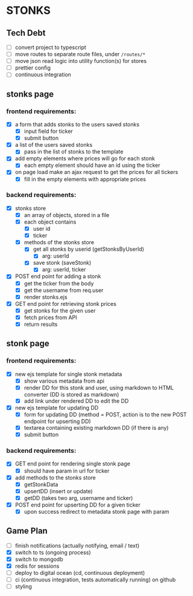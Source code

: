 # STONKS

## Tech Debt

- [ ] convert project to typescript
- [ ] move routes to separate route files, under `/routes/*`
- [ ] move json read logic into utility function(s) for stores
- [ ] prettier config
- [ ] continuous integration

## stonks page

### frontend requirements:

- [x] a form that adds stonks to the users saved stonks
  - [x] input field for ticker
  - [x] submit button
- [x] a list of the users saved stonks
  - [x] pass in the list of stonks to the template
- [x] add empty elements where prices will go for each stonk
  - [x] each empty element should have an id using the ticker
- [x] on page load make an ajax request to get the prices for all tickers
  - [x] fill in the empty elements with appropriate prices

### backend requirements:

- [x] stonks store
  - [x] an array of objects, stored in a file
  - [x] each object contains
    - [x] user id
    - [x] ticker
  - [x] methods of the stonks store
    - [x] get all stonks by userid (getStonksByUserId)
      - [x] arg: userId
    - [x] save stonk (saveStonk)
      - [x] arg: userId, ticker
- [x] POST end point for adding a stonk
  - [x] get the ticker from the body
  - [x] get the username from req.user
  - [x] render stonks.ejs
- [x] GET end point for retrieving stonk prices
  - [x] get stonks for the given user
  - [x] fetch prices from API
  - [x] return results

## stonk page

### frontend requirements:

- [x] new ejs template for single stonk metadata
  - [x] show various metadata from api
  - [x] render DD for this stonk and user, using markdown to HTML converter (DD is stored as markdown)
  - [x] add link under rendered DD to edit the DD
- [x] new ejs template for updating DD
  - [x] form for updating DD (method = POST, action is to the new POST endpoint for upserting DD)
  - [x] textarea containing existing markdown DD (if there is any)
  - [x] submit button

### backend requirements:

- [x] GET end point for rendering single stonk page
  - [x] should have param in url for ticker
- [x] add methods to the stonks store
  - [x] getStonkData
  - [x] upsertDD (insert or update)
  - [x] getDD (takes two arg, username and ticker)
- [x] POST end point for upserting DD for a given ticker
  - [x] upon success redirect to metadata stonk page with param

## Game Plan

- [ ] finish notifications (actually notifying, email / text)
- [x] switch to ts (ongoing process)
- [x] switch to mongodb
- [x] redis for sessions
- [ ] deploy to digital ocean (cd, continuous deployment)
- [ ] ci (continuous integration, tests automatically running) on github
- [ ] styling
